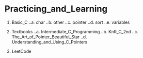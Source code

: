 # Practicing_and_Learning

1. Basic_C
..a. char
..b. other
..c. pointer
..d. sort
..e. variables

2. Textbooks
..a. Intermediate_C_Programming
..b. KnR_C_2nd
..c. The_Art_of_Pointer_Beautiful_Star
..d. Understanding_and_Using_C_Pointers

3. LeetCode
